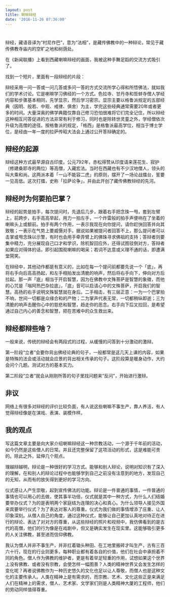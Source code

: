 ```yaml
---
layout: post
title: 喇嘛辩经
date: '2016-11-26 07:36:00'
---
```


# 

辩经，藏语音译为“村尼作巴”，意为“法相”，是藏传佛教中的一种辩论，常见于藏传佛教寺庙内的空旷之地和树荫处。

在《新闻联播》上看到西藏喇嘛辩经的画面，我被这种手舞足蹈的交流方式吸引了。

找到一个短片，里面有一段辩经的片段：

辩经采用一问一答或一问几答或多问一答的方式交流所学心得和所悟佛法，就如我们的学术讨论。它是喇嘛学习佛经的一个方式。色拉寺、甘丹寺和哲蚌寺僧人学经内容和步骤基本相同，先学显宗，然后学习密宗。显宗主要以格鲁派规定的五部经典（因明、般若、中观、戒律、俱舍）为主，学完这些经典通常需要20年或者更多的时间。大量深奥的佛学典籍仅靠自己修习恐怕很难将它们完全记住，所以辩经这种相互问答促进的方法非常有利于修习，同时也是除转世灵童之外，学经僧依次升级为高僧的途径。按格鲁派的规定，「格西」是格鲁派最高学位，相当于博士学位，是经由一年一度的拉萨传昭大法会上通过公开答辩确定的。

## 辩经的起源

辩经这种方式最早源自古印度。公元792年，赤松得赞从印度请来莲花生、寂护（修建桑耶寺的两位）等高僧，入藏宏法。当时在西藏也有不少汉地僧人，领头的叫大乘和尚。这两派本着「一山不能容二虎」的原则，摆开了一场论战擂台，誓要一见高低。这次打擂，史称「拉萨论争」，并由此开创了藏传佛教辩经的先河。

## 辩经时为何要拍巴掌？

辩经的起势是拍手，每次提问时，先退后几步，跟着右手把念珠一甩，套到左臂上，前跨步，右手高高举起，用力一拍左手，一个炸雷般的拍手声便响在了坐着的喇嘛头上或额前。拍手有两个作用，一表示我现在向你提问，请你赶快回答并向其致敬；一表示在气势上要威慑对手。据说如果被提问者回答不上，那么提问者可以击掌或甩念珠以示警，有时也会用手牵弄臂上的佛珠寻求佛祖的支持；答辩者则要集中精力，充分展现自己口才和学识，除机智回应外，还得试图驳倒对方，答辩者如果应对得体的话，即引起围观喇嘛的喝采；若词不达意或义理不通的话，即遭满堂鬨笑。

在辩经中，其他动作都是有意义的，比如在每一个提问前都要先说一个「底」，再将右手向后高高扬起，和左手相拍发出清脆的响声，然后将右手向下，伸向对方后拉起。那一声「底」相当于开启智慧，因为在佛教中文殊菩萨是智慧的象徵，而他的心咒是「嗡阿热巴杂拉底」，「底」音可以启请心中的文殊菩萨，开启我们的智慧。高扬的右手说明文殊智慧就在身后。二手相击，有三层正意：一为一个巴掌拍不响，世间一切都是众缘合和的产物；二为掌声代表无常，一切都稍纵即逝；三为清脆的响声击醒你心中的慈悲和智慧，趋走你的恶念。右手向下后又拉回，是希望通过自己内心的善念和智慧，把在苦难中的众生救出来。

## 辩经都辩些啥？

一般来说，传统的辩经会有两段式的过程，从缓慢的问答到十分激动的激辩。

第一阶段“立者”会要你背出佛经论典的句子，一般都常是这几天上课的内容，如果是特殊的法会或活动就会应景的背出相关传承的句子。这阶段算是暖身动作，大约会问个几题。测试对方的基本实力。

第二阶段“立者”就会从刚刚所答的句子里找问题来“反问”，开始进行激辩。

## 非议

网络上有很多对辩经的评价比较负面，有人说这些喇嘛不事生产，靠人养活，有人觉得辩经像是在演戏、表演、装模作样。

## 我的观点

写这篇文章主要是向大家介绍喇嘛辩经这一种宗教活动，一个源于千年前的活动，如今仍然是这些僧人的日常。并且还完整保留了这项活动的形式，这是难能可贵的。除此之外，延伸几个观点。

理越辩越明，辩论是一种很好的学习方式。能够和别人辩论，说明对知识有了深入的理解，在和别人的辩论过程中也能够学到自己之前没有注意到的地方，发现自己的无知，从而有的放矢得到更好的学习方向。

仪式感让人产生崇敬，起到宣传佛法的功能。辩论是一件普通的事情，一件普通的事情也可以用心的去做，使其事半功倍，仪式就是其中一种方式，为什么人们结婚要举办仪式？为的是表明两个家庭结为连理的决心和真心。为什么领导人接见外国来宾要举行仪式？为了表达对客人的尊重。仪式为我们做的事情增添了庄重、让人印象深刻。从僧人自己的角度，通过这种仪式，能够让自己更加认真地对待正在进行的辩论、表达了对对方的尊重，从这些辩经的照片和视频中，我仿佛看到的是古代的高僧，他们的行为像是在戏剧中，但又是确实发生在现实里。这能够吸引更多的人关注佛教，甚至进而信仰佛教。

我认为僧人并非不事生产，并非扛着锄头种田、在工地里搬砖才叫生产，古有三百六十行，现在的行业则更多，每种职业都有着各自的价值，他们在社会中承担着不同的角色。僧人作为佛教的维护者，更是有着举足轻重的作用，试想如果这个世界上没有佛教、或者没有宗教，会使怎样一幅图景？人类的精神世界又会发生怎样的变化呢？再者说佛教作为一种历史悠久的文化也足以让人尊敬，而僧人也是这种文化的主要传承人。人类在精神上是有需求的，而宗教、艺术、文化这些正是来满足人们在精神上的需求，僧人、艺术家、文学家们则是人类精神大厦的工程师，他们的劳动同样值得尊重。

